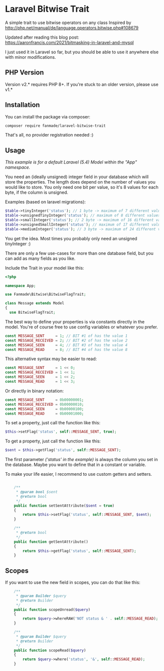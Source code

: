 # Laravel Bitwise Trait
A simple trait to use bitwise operators on any class
Inspired by http://php.net/manual/de/language.operators.bitwise.php#108679

Updated after reading this blog post: https://aaronfrancis.com/2021/bitmasking-in-laravel-and-mysql

I just used it in Laravel so far, but you should be able to use it anywhere else with minor modifications.

## PHP Version
Version v2.* requires PHP 8+. If you're stuck to an older version, please use v1.* 

## Installation

You can install the package via composer:

```bash
composer require fanmade/laravel-bitwise-trait
```
That's all, no provider registration needed :)

## Usage

*This example is for a default Laravel (5.4) Model within the "App" namespace.*

You need an (ideally unsigned) integer field in your database which will store the properties.
The length does depend on the number of values you would like to store. You only need one bit per value, so it's 8 values for each byte, if the column is unsigned.

Examples (based on laravel migrations):
```php
$table->tinyInteger('status'); // 1 byte -> maximum of 7 different values
$table->unsignedTinyInteger('status'); // maximum of 8 different values
$table->smallInteger('status'); // 2 byte -> maximum of 16 different values
$table->unsignedSmallInteger('status'); // maximum of 17 different values
$table->mediumInteger('status'); // 3 byte -> maximum of 24 different values
```
You get the idea. Most times you probably only need an unsigned tinyInteger :)

There are only a few use-cases for more than one database field, but you can add as many fields as you like.

Include the Trait in your model like this:
```php
<?php 

namespace App;

use Fanmade\Bitwise\BitwiseFlagTrait;

class Message extends Model
{
  use BitwiseFlagTrait;
```

The best way to define your properties is via constants directly in the model.
You're of course free to use config variables or whatever you prefer.
```php
const MESSAGE_SENT     = 1; // BIT #1 of has the value 1
const MESSAGE_RECEIVED = 2; // BIT #2 of has the value 2
const MESSAGE_SEEN     = 4; // BIT #3 of has the value 4
const MESSAGE_READ     = 8; // BIT #4 of has the value 8
```

This alternative syntax may be easier to read:
```php
const MESSAGE_SENT     = 1 << 0;
const MESSAGE_RECEIVED = 1 << 1;
const MESSAGE_SEEN     = 1 << 2;
const MESSAGE_READ     = 1 << 3;
```

Or directly in binary notation:
```php
const MESSAGE_SENT     = 0b00000001;
const MESSAGE_RECEIVED = 0b00000010;
const MESSAGE_SEEN     = 0b00000100;
const MESSAGE_READ     = 0b00001000;
```

To set a property, just call the function like this:
```php
$this->setFlag('status', self::MESSAGE_SENT, true);
```

To get a property, just call the function like this:
```php
$sent = $this->getFlag('status', self::MESSAGE_SENT);
```
The first parameter *('status' in the example)* is always the column you set in the database.
Maybe you want to define that in a constant or variable.

To make your life easier, I recommend to use custom getters and setters.
```php

    /**
     * @param bool $sent
     * @return bool
     */
    public function setSentAttribute($sent = true)
    {
        return $this->setFlag('status', self::MESSAGE_SENT, $sent);
    }

    /**
     * @return bool
     */
    public function getSentAttribute()
    {
        return $this->getFlag('status', self::MESSAGE_SENT);
    }

```

## Scopes
If you want to use the new field in scopes, you can do that like this:
```php
    /**
     * @param Builder $query
     * @return Builder
     */
    public function scopeUnread($query)
    {
        return $query->whereRAW('NOT status & ' . self::MESSAGE_READ);
    }

    /**
     * @param Builder $query
     * @return Builder
     */
    public function scopeRead($query)
    {
        return $query->where('status', '&', self::MESSAGE_READ);
    }

```
